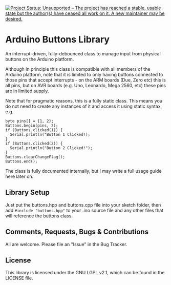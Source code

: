 [![Project Status: Unsupported – The project has reached a stable, usable state but the author(s) have ceased all work on it. A new maintainer may be desired.](https://www.repostatus.org/badges/latest/unsupported.svg)](https://www.repostatus.org/#unsupported)

# Arduino Buttons Library
An interrupt-driven, fully-debounced class to manage input from physical buttons on the Arduino platform.

Although in principle this class is compatible with all members of the Arduino platform, note that it is limited to only having buttons connected to those pins that accept interrupts - on the ARM boards (Due, Zero etc) this is all pins, but on AVR boards (e.g. Uno, Leonardo, Mega 2560, etc) these pins are in limited supply.

Note that for pragmatic reasons, this is a fully static class. This means you do not need to create any instances of it and access it using static syntax, e.g.
```
byte pins[] = {1, 2};
Buttons.begin(pins, 2);
if (Buttons.clicked(1)) {
  Serial.println("Button 1 Clicked!);
}
if (Buttons.clicked(2)) {
  Serial.println("Button 2 Clicked!");
}
Buttons.clearChangeFlag();
Buttons.end();
```

The class is fully documented internally, but I may write a full usage guide here later on.

## Library Setup
Just put the buttons.hpp and buttons.cpp file into your sketch folder, then add `#include "buttons.hpp"` to your .ino source file and any other files that will reference the buttons class.

## Comments, Requests, Bugs & Contributions
All are welcome. Please file an "Issue" in the Bug Tracker.

## License
This library is licensed under the GNU LGPL v2.1, which can be found in the LICENSE file.
